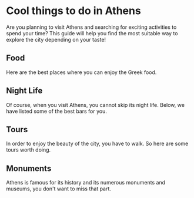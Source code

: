 # Cool things to do in Athens

Are you planning to visit Athens and searching for exciting activities to spend your time? This guide will help you find the most suitable way to explore the city depending on your taste!

## Food

Here are the best places where you can enjoy the Greek food.



## Night Life

Of course, when you visit Athens, you cannot skip its night life. Below, we have listed some of the best bars for you.



## Tours

In order to enjoy the beauty of the city, you have to walk. So here are some tours worth doing.



## Monuments

Athens is famous for its history and its numerous monuments and museums, you don't want to miss that part.


